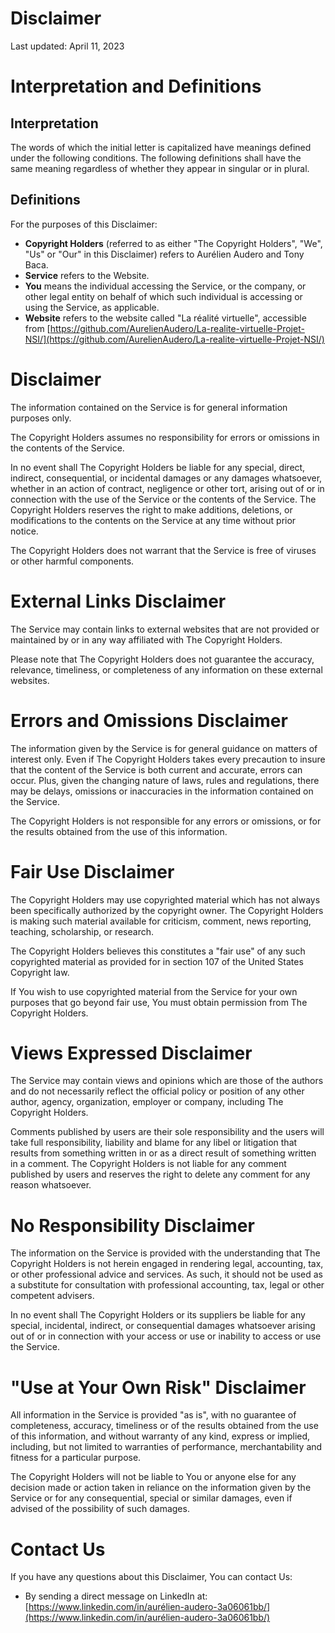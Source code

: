 # Disclaimer

Last updated: April 11, 2023

# Interpretation and Definitions

## Interpretation

The words of which the initial letter is capitalized have meanings defined under the following conditions.
The following definitions shall have the same meaning regardless of whether they appear in singular or in plural.

## Definitions

For the purposes of this Disclaimer:

- __Copyright Holders__ (referred to as either "The Copyright Holders", "We", "Us" or "Our" in this Disclaimer) refers to Aurélien Audero and Tony Baca.
- __Service__ refers to the Website.
- __You__ means the individual accessing the Service, or the company, or other legal entity on behalf of which such individual is accessing or using the Service, as applicable.
- __Website__ refers to the website called "La réalité virtuelle", accessible from [https://github.com/AurelienAudero/La-realite-virtuelle-Projet-NSI/](https://github.com/AurelienAudero/La-realite-virtuelle-Projet-NSI/)

# Disclaimer

The information contained on the Service is for general information purposes only.

The Copyright Holders assumes no responsibility for errors or omissions in the contents of the Service.

In no event shall The Copyright Holders be liable for any special, direct, indirect, consequential, or incidental damages or any damages whatsoever, whether in an action of contract, negligence or other tort, arising out of or in connection with the use of the Service or the contents of the Service. The Copyright Holders reserves the right to make additions, deletions, or modifications to the contents on the Service at any time without prior notice.

The Copyright Holders does not warrant that the Service is free of viruses or other harmful components.

# External Links Disclaimer

The Service may contain links to external websites that are not provided or maintained by or in any way affiliated with The Copyright Holders.

Please note that The Copyright Holders does not guarantee the accuracy, relevance, timeliness, or completeness of any information on these external websites.

# Errors and Omissions Disclaimer

The information given by the Service is for general guidance on matters of interest only. Even if The Copyright Holders takes every precaution to insure that the content of the Service is both current and accurate, errors can occur. Plus, given the changing nature of laws, rules and regulations, there may be delays, omissions or inaccuracies in the information contained on the Service.

The Copyright Holders is not responsible for any errors or omissions, or for the results obtained from the use of this information.

# Fair Use Disclaimer

The Copyright Holders may use copyrighted material which has not always been specifically authorized by the copyright owner. The Copyright Holders is making such material available for criticism, comment, news reporting, teaching, scholarship, or research.

The Copyright Holders believes this constitutes a "fair use" of any such copyrighted material as provided for in section 107 of the United States Copyright law.

If You wish to use copyrighted material from the Service for your own purposes that go beyond fair use, You must obtain permission from The Copyright Holders.

# Views Expressed Disclaimer

The Service may contain views and opinions which are those of the authors and do not necessarily reflect the official policy or position of any other author, agency, organization, employer or company, including The Copyright Holders.

Comments published by users are their sole responsibility and the users will take full responsibility, liability and blame for any libel or litigation that results from something written in or as a direct result of something written in a comment. The Copyright Holders is not liable for any comment published by users and reserves the right to delete any comment for any reason whatsoever.

# No Responsibility Disclaimer

The information on the Service is provided with the understanding that The Copyright Holders is not herein engaged in rendering legal, accounting, tax, or other professional advice and services. As such, it should not be used as a substitute for consultation with professional accounting, tax, legal or other competent advisers.

In no event shall The Copyright Holders or its suppliers be liable for any special, incidental, indirect, or consequential damages whatsoever arising out of or in connection with your access or use or inability to access or use the Service.

# "Use at Your Own Risk" Disclaimer

All information in the Service is provided "as is", with no guarantee of completeness, accuracy, timeliness or of the results obtained from the use of this information, and without warranty of any kind, express or implied, including, but not limited to warranties of performance, merchantability and fitness for a particular purpose.

The Copyright Holders will not be liable to You or anyone else for any decision made or action taken in reliance on the information given by the Service or for any consequential, special or similar damages, even if advised of the possibility of such damages.

# Contact Us

If you have any questions about this Disclaimer, You can contact Us:



- By sending a direct message on LinkedIn at: [https://www.linkedin.com/in/aurélien-audero-3a06061bb/](https://www.linkedin.com/in/aurélien-audero-3a06061bb/)
